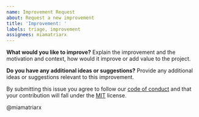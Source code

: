 ```yaml
---
name: Improvement Request
about: Request a new improvement
title: 'Improvement: '
labels: triage, improvement
assignees: miamatriarx
---
```


**What would you like to improve?**
Explain the improvement and the motivation and context, how would it improve or add value to the project.

**Do you have any additional ideas or suggestions?**
Provide any additional ideas or suggestions relevant to this improvement.

By submitting this issue you agree to follow our [code of conduct](https://github.com/miamatriarx/.github/blob/main/docs/code_of_conduct.md) and that your contribution will fall under the [MIT](https://github.com/miamatriarx/.github/blob/main/license) license.

@miamatriarx
